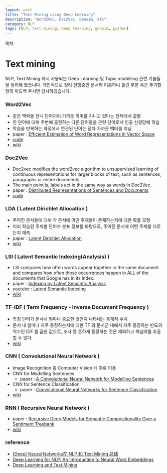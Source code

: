 ```yaml
---
layout: post
title: "Text Mining using Deep Learning"
description: "Word2Vec, Doc2Vec, Gensim, etc"
category: NLP
tags: [NLP, text mining, deep learning, gensim, python]
---
```

<div id="toc"><p class="toc_title">목차</p></div>

# Text mining
NLP, Text Mining 에서 사용되는 Deep Learning 및 Topic modelling 관련 기술들을 정리해 봤습니다. 개인적으로 정리 진행중인 문서라 미흡하니 틀린 부분 혹은 추가할 항목 피드백 주시면 감사하겠습니다.

### Word2Vec
- 같은 맥락을 진니 단어끼리 가까운 의미를 지니고 있다는 전제에서 출발
- 한 단어에 대해 주변에 출현하는 다른 단어들을 관련 단어로서 인공 신경망에 학습
- 학습을 반복하는 과정에서 연관된 단어는 점차 가까운 벡터를 지님
- paper : [Efficient Estimation of Word Representations in
Vector Space](http://arxiv.org/pdf/1301.3781.pdf)
- [code](https://code.google.com/p/word2vec/)
- [wiki](https://en.wikipedia.org/wiki/Word2vec)

### Doc2Vec
- Doc2vec modifies the word2vec algorithm to unsupervised learning of continuous representations for larger blocks of text, such as sentences, paragraphs or entire documents.
- The main point is, labels act in the same way as words in Doc2Vec.
- paper : [Distributed Representations of Sentences and Documents](https://cs.stanford.edu/~quocle/paragraph_vector.pdf)
- [code](https://radimrehurek.com/gensim/models/doc2vec.html)

### LDA ( Latent Dirichlet Allocation )
- 주어진 문서들에 대해 각 문서에 어떤 주제들이 존재하는지에 대한 확률 모형
- 미리 학습된 주제별 단어수 분포 정보를 바탕으로, 주어진 문서에 어떤 주제를 다루는지 예측
- paper : [Latent Dirichlet Allocation](https://www.cs.princeton.edu/~blei/papers/BleiNgJordan2003.pdf)
- [wiki](https://en.wikipedia.org/wiki/Latent_Dirichlet_allocation)

### LSI ( Latent Semantic Indexing(Analysis) )
- LSI compares how often words appear together in the same document and compares how often those occurrences happen in ALL of the documents that Google has in its index.
- paper : [Indexing by Latent Semantic Analysis](http://lsa.colorado.edu/papers/JASIS.lsi.90.pdf)
- youtube : [Latent Semantic Indexing](https://www.youtube.com/watch?v=LOPY1hPcZEM)
- [wiki](https://en.wikipedia.org/wiki/Latent_semantic_indexing)

### TF-IDF ( Term Frequency - Inverse Document Frequency )
- 특정 단어가 문서내 얼마나 중요한 것인지 나타내는 통계적 수치
- 문서 내 얼마나 자주 등장하는지에 대한 TF 와 문서군 내에서 자주 등장하는 빈도의 역수인 IDF 를 곱한 값으로, 조사 등 흔하게 등장하는 것은 제외하고 핵심어를 추출 할 수 있다.
- [wiki](https://en.wikipedia.org/wiki/Tf%E2%80%93idf)

### CNN ( Convolutional Neural Network )
- Image Recognition 등 Computer Vision 에 주로 이용
- CNN for Modelling Sentences
    - paper : [A Convolutional Neural Network for Modelling Sentences](http://nal.co/papers/Kalchbrenner_DCNN_ACL14)
- CNN for Sentence Classification
    - paper : [Convolutional Neural Networks for Sentence Classification](http://www.aclweb.org/anthology/D14-1181)
- [wiki](https://en.wikipedia.org/wiki/Convolutional_neural_network)

### RNN ( Recursive Neural Network )
- paper : [Recursive Deep Models for Semantic Compositionality
Over a Sentiment Treebank](http://nlp.stanford.edu/~socherr/EMNLP2013_RNTN.pdf)
- [wiki](https://en.wikipedia.org/wiki/Recursive_neural_network)

### reference
- [(Deep) Neural Networks在 NLP 和 Text Mining 总结](http://www.slideshare.net/ssuser9cc1bd/piji-li-dltm)
- [Deep Learning for NLP: An Introduction to Neural Word Embeddings](http://www.slideshare.net/roelofp/041114-dl-nlpwordembeddings)
- [Deep Learning
and Text Mining](http://will-stanton.com/wp-content/uploads/2015/02/Deep-Learning-with-Text-v4.pdf)
